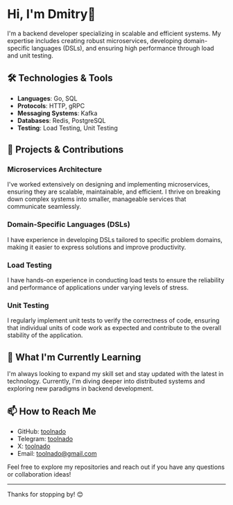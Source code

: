 # Hi, I'm Dmitry👋

I'm a backend developer specializing in scalable and efficient systems. My expertise includes creating robust microservices, developing domain-specific languages (DSLs), and ensuring high performance through load and unit testing.

## 🛠 Technologies & Tools

- **Languages**: Go, SQL
- **Protocols**: HTTP, gRPC
- **Messaging Systems**: Kafka
- **Databases**: Redis, PostgreSQL
- **Testing**: Load Testing, Unit Testing

## 🚀 Projects & Contributions

### Microservices Architecture
I've worked extensively on designing and implementing microservices, ensuring they are scalable, maintainable, and efficient. I thrive on breaking down complex systems into smaller, manageable services that communicate seamlessly.

### Domain-Specific Languages (DSLs)
I have experience in developing DSLs tailored to specific problem domains, making it easier to express solutions and improve productivity.

### Load Testing
I have hands-on experience in conducting load tests to ensure the reliability and performance of applications under varying levels of stress.

### Unit Testing
I regularly implement unit tests to verify the correctness of code, ensuring that individual units of code work as expected and contribute to the overall stability of the application.

## 🌱 What I'm Currently Learning
I'm always looking to expand my skill set and stay updated with the latest in technology. Currently, I'm diving deeper into distributed systems and exploring new paradigms in backend development.

## 📫 How to Reach Me
- GitHub: [toolnado](https://github.com/Toolnado)
- Telegram: [toolnado](https://t.me/Toolnado)
- X: [toolnado](https://twitter.com/toolnado)
- Email: toolnado@gmail.com

Feel free to explore my repositories and reach out if you have any questions or collaboration ideas!

---

Thanks for stopping by! 😊
